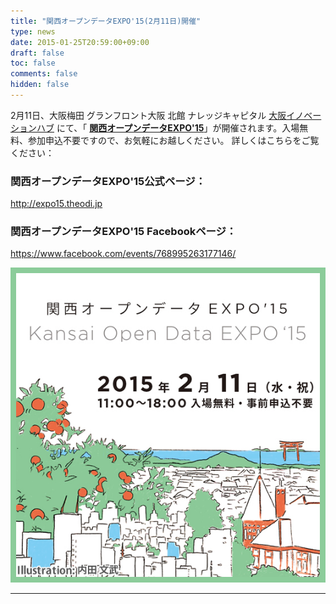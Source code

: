 ```yaml
---
title: "関西オープンデータEXPO'15(2月11日)開催"
type: news
date: 2015-01-25T20:59:00+09:00
draft: false
toc: false
comments: false
hidden: false
---
```


2月11日、大阪梅田 グランフロント大阪 北館 ナレッジキャピタル 
[大阪イノベーションハブ](http://www.innovation-osaka.jp/ja/)
にて、「
[**関西オープンデータEXPO'15**](http://expo15.theodi.jp/)」が開催されます。入場無料、参加申込不要ですので、お気軽にお越しください。
詳しくはこちらをご覧ください：  

### 関西オープンデータEXPO'15公式ページ：

<http://expo15.theodi.jp>  

### 関西オープンデータEXPO'15 Facebookページ：

<https://www.facebook.com/events/768995263177146/>  

[![](/wp-content/uploads/2015/01/bnr_lod_expo2015_4.jpg)](http://expo15.theodi.jp/)  

----

